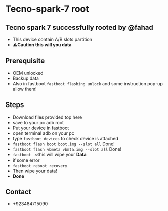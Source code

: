 # Tecno-spark-7 root 
## Tecno spark 7 successfully rooted by @fahad
- This device contain A/B slots partition
- **⚠️Caution this will you data**
## Prerequisite
- OEM unlocked 
- Backup data 
- Also in fastboot ``fastboot flashing unlock`` and some instruction pop-up allow them!

## Steps
- Download files provided top here
- save to your pc adb root 
- Put your device in fastboot 
- open terminal adb on your pc 
- type ``fastboot devices`` to check device is attached
- ``fastboot flash boot boot.img --slot all`` Done!
- ``fastboot flash vbmeta vbmta.img --slot all`` Done!
- ``fastboot -w``this will wipe your **Data**
- if some error
- ``fastboot reboot recovery``
- Then wipe your data!
- **Done**
## Contact 
- +923484715090
